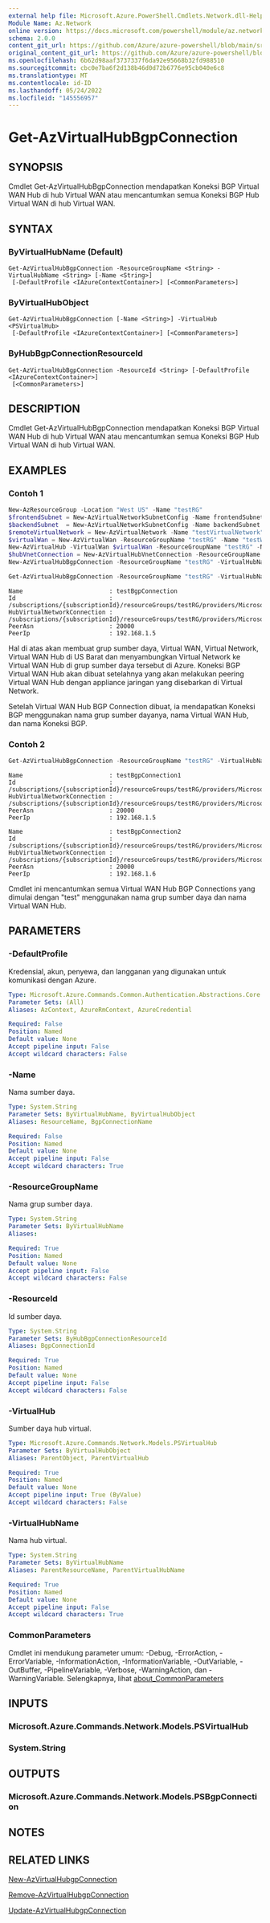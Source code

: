 ```yaml
---
external help file: Microsoft.Azure.PowerShell.Cmdlets.Network.dll-Help.xml
Module Name: Az.Network
online version: https://docs.microsoft.com/powershell/module/az.network/get-azvirtualhubbgpconnection
schema: 2.0.0
content_git_url: https://github.com/Azure/azure-powershell/blob/main/src/Network/Network/help/Get-AzVirtualHubBgpConnection.md
original_content_git_url: https://github.com/Azure/azure-powershell/blob/main/src/Network/Network/help/Get-AzVirtualHubBgpConnection.md
ms.openlocfilehash: 6b62d98aaf3737337f6da92e95668b32fd988510
ms.sourcegitcommit: cbc0e7ba6f2d138b46d0d72b6776e95cb040e6c8
ms.translationtype: MT
ms.contentlocale: id-ID
ms.lasthandoff: 05/24/2022
ms.locfileid: "145556957"
---
```

# Get-AzVirtualHubBgpConnection

## SYNOPSIS
Cmdlet Get-AzVirtualHubBgpConnection mendapatkan Koneksi BGP Virtual WAN Hub di hub Virtual WAN atau mencantumkan semua Koneksi BGP Hub Virtual WAN di hub Virtual WAN.

## SYNTAX

### ByVirtualHubName (Default)
```
Get-AzVirtualHubBgpConnection -ResourceGroupName <String> -VirtualHubName <String> [-Name <String>]
 [-DefaultProfile <IAzureContextContainer>] [<CommonParameters>]
```

### ByVirtualHubObject
```
Get-AzVirtualHubBgpConnection [-Name <String>] -VirtualHub <PSVirtualHub>
 [-DefaultProfile <IAzureContextContainer>] [<CommonParameters>]
```

### ByHubBgpConnectionResourceId
```
Get-AzVirtualHubBgpConnection -ResourceId <String> [-DefaultProfile <IAzureContextContainer>]
 [<CommonParameters>]
```

## DESCRIPTION
Cmdlet Get-AzVirtualHubBgpConnection mendapatkan Koneksi BGP Virtual WAN Hub di hub Virtual WAN atau mencantumkan semua Koneksi BGP Hub Virtual WAN di hub Virtual WAN.

## EXAMPLES

### Contoh 1

```powershell
New-AzResourceGroup -Location "West US" -Name "testRG"
$frontendSubnet = New-AzVirtualNetworkSubnetConfig -Name frontendSubnet -AddressPrefix "192.168.1.0/24"
$backendSubnet  = New-AzVirtualNetworkSubnetConfig -Name backendSubnet  -AddressPrefix "192.168.2.0/24"
$remoteVirtualNetwork = New-AzVirtualNetwork -Name "testVirtualNetwork" -ResourceGroupName "testRG" -Location "West US" -AddressPrefix "192.168.0.0/16" -Subnet $frontendSubnet,$backendSubnet
$virtualWan = New-AzVirtualWan -ResourceGroupName "testRG" -Name "testWan" -Location "West US"
New-AzVirtualHub -VirtualWan $virtualWan -ResourceGroupName "testRG" -Name "testHub" -AddressPrefix "10.0.1.0/24"
$hubVnetConnection = New-AzVirtualHubVnetConnection -ResourceGroupName "testRG" -VirtualHubName "testHub" -Name "testVnetConnection" -RemoteVirtualNetwork $remoteVirtualNetwork
New-AzVirtualHubBgpConnection -ResourceGroupName "testRG" -VirtualHubName "testHub" -PeerIp 192.168.1.5 -PeerAsn 20000 -Name "testBgpConnection" -VirtualHubVnetConnection $hubVnetConnection

Get-AzVirtualHubBgpConnection -ResourceGroupName "testRG" -VirtualHubName "testHub" -Name "testBgpConnection"
```

```output
Name                        : testBgpConnection
Id                          : /subscriptions/{subscriptionId}/resourceGroups/testRG/providers/Microsoft.Network/virtualHubs/testHub/bgpConnections/testBgpConnection
HubVirtualNetworkConnection : /subscriptions/{subscriptionId}/resourceGroups/testRG/providers/Microsoft.Network/virtualHubs/testHub/hubVirtualNetworkConnections/testVnetConnection
PeerAsn                     : 20000
PeerIp                      : 192.168.1.5
```

Hal di atas akan membuat grup sumber daya, Virtual WAN, Virtual Network, Virtual WAN Hub di US Barat dan menyambungkan Virtual Network ke Virtual WAN Hub di grup sumber daya tersebut di Azure. Koneksi BGP Virtual WAN Hub akan dibuat setelahnya yang akan melakukan peering Virtual WAN Hub dengan appliance jaringan yang disebarkan di Virtual Network.

Setelah Virtual WAN Hub BGP Connection dibuat, ia mendapatkan Koneksi BGP menggunakan nama grup sumber dayanya, nama Virtual WAN Hub, dan nama Koneksi BGP.

### Contoh 2

```powershell
Get-AzVirtualHubBgpConnection -ResourceGroupName "testRG" -VirtualHubName "testHub" -Name test*
```

```output
Name                        : testBgpConnection1
Id                          : /subscriptions/{subscriptionId}/resourceGroups/testRG/providers/Microsoft.Network/virtualHubs/testHub/bgpConnections/testBgpConnection1
HubVirtualNetworkConnection : /subscriptions/{subscriptionId}/resourceGroups/testRG/providers/Microsoft.Network/virtualHubs/testHub/hubVirtualNetworkConnections/testVnetConnection
PeerAsn                     : 20000
PeerIp                      : 192.168.1.5

Name                        : testBgpConnection2
Id                          : /subscriptions/{subscriptionId}/resourceGroups/testRG/providers/Microsoft.Network/virtualHubs/testHub/bgpConnections/testBgpConnection2
HubVirtualNetworkConnection : /subscriptions/{subscriptionId}/resourceGroups/testRG/providers/Microsoft.Network/virtualHubs/testHub/hubVirtualNetworkConnections/testVnetConnection
PeerAsn                     : 20000
PeerIp                      : 192.168.1.6
```

Cmdlet ini mencantumkan semua Virtual WAN Hub BGP Connections yang dimulai dengan "test" menggunakan nama grup sumber daya dan nama Virtual WAN Hub.

## PARAMETERS

### -DefaultProfile
Kredensial, akun, penyewa, dan langganan yang digunakan untuk komunikasi dengan Azure.

```yaml
Type: Microsoft.Azure.Commands.Common.Authentication.Abstractions.Core.IAzureContextContainer
Parameter Sets: (All)
Aliases: AzContext, AzureRmContext, AzureCredential

Required: False
Position: Named
Default value: None
Accept pipeline input: False
Accept wildcard characters: False
```

### -Name
Nama sumber daya.

```yaml
Type: System.String
Parameter Sets: ByVirtualHubName, ByVirtualHubObject
Aliases: ResourceName, BgpConnectionName

Required: False
Position: Named
Default value: None
Accept pipeline input: False
Accept wildcard characters: True
```

### -ResourceGroupName
Nama grup sumber daya.

```yaml
Type: System.String
Parameter Sets: ByVirtualHubName
Aliases:

Required: True
Position: Named
Default value: None
Accept pipeline input: False
Accept wildcard characters: False
```

### -ResourceId
Id sumber daya.

```yaml
Type: System.String
Parameter Sets: ByHubBgpConnectionResourceId
Aliases: BgpConnectionId

Required: True
Position: Named
Default value: None
Accept pipeline input: False
Accept wildcard characters: False
```

### -VirtualHub
Sumber daya hub virtual.

```yaml
Type: Microsoft.Azure.Commands.Network.Models.PSVirtualHub
Parameter Sets: ByVirtualHubObject
Aliases: ParentObject, ParentVirtualHub

Required: True
Position: Named
Default value: None
Accept pipeline input: True (ByValue)
Accept wildcard characters: False
```

### -VirtualHubName
Nama hub virtual.

```yaml
Type: System.String
Parameter Sets: ByVirtualHubName
Aliases: ParentResourceName, ParentVirtualHubName

Required: True
Position: Named
Default value: None
Accept pipeline input: False
Accept wildcard characters: True
```

### CommonParameters
Cmdlet ini mendukung parameter umum: -Debug, -ErrorAction, -ErrorVariable, -InformationAction, -InformationVariable, -OutVariable, -OutBuffer, -PipelineVariable, -Verbose, -WarningAction, dan -WarningVariable. Selengkapnya, lihat [about_CommonParameters](http://go.microsoft.com/fwlink/?LinkID=113216)

## INPUTS

### Microsoft.Azure.Commands.Network.Models.PSVirtualHub

### System.String

## OUTPUTS

### Microsoft.Azure.Commands.Network.Models.PSBgpConnection

## NOTES

## RELATED LINKS

[New-AzVirtualHubgpConnection](./Get-AzVirtualHubBgpConnection.md)

[Remove-AzVirtualHubgpConnection](./Remove-AzVirtualHubBgpConnection.md)

[Update-AzVirtualHubgpConnection](./Update-AzVirtualHubBgpConnection.md)